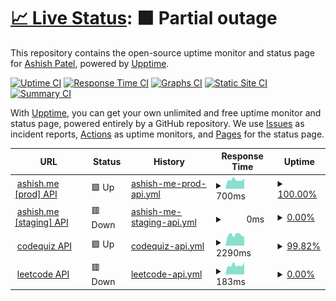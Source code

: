 # [📈 Live Status](https://status.ashish.me): <!--live status--> **🟧 Partial outage**

This repository contains the open-source uptime monitor and status page for [Ashish Patel](https://ashish.me), powered by [Upptime](https://github.com/upptime/upptime).

[![Uptime CI](https://github.com/koj-co/upptime/workflows/Uptime%20CI/badge.svg)](https://github.com/koj-co/upptime/actions?query=workflow%3A%22Uptime+CI%22)
[![Response Time CI](https://github.com/koj-co/upptime/workflows/Response%20Time%20CI/badge.svg)](https://github.com/koj-co/upptime/actions?query=workflow%3A%22Response+Time+CI%22)
[![Graphs CI](https://github.com/koj-co/upptime/workflows/Graphs%20CI/badge.svg)](https://github.com/koj-co/upptime/actions?query=workflow%3A%22Graphs+CI%22)
[![Static Site CI](https://github.com/koj-co/upptime/workflows/Static%20Site%20CI/badge.svg)](https://github.com/koj-co/upptime/actions?query=workflow%3A%22Static+Site+CI%22)
[![Summary CI](https://github.com/koj-co/upptime/workflows/Summary%20CI/badge.svg)](https://github.com/koj-co/upptime/actions?query=workflow%3A%22Summary+CI%22)

With [Upptime](https://upptime.js.org), you can get your own unlimited and free uptime monitor and status page, powered entirely by a GitHub repository. We use [Issues](https://github.com/ashishdotme/status.ashish.me/issues) as incident reports, [Actions](https://github.com/ashishdotme/status.ashish.me/actions) as uptime monitors, and [Pages](https://status.ashish.me) for the status page.

<!--start: status pages-->
<!-- This summary is generated by Upptime (https://github.com/upptime/upptime) -->
<!-- Do not edit this manually, your changes will be overwritten -->
<!-- prettier-ignore -->
| URL | Status | History | Response Time | Uptime |
| --- | ------ | ------- | ------------- | ------ |
| <img alt="" src="https://favicons.githubusercontent.com/api.prod.ashish.me" height="13"> [ashish.me [prod] API](https://api.prod.ashish.me/) | 🟩 Up | [ashish-me-prod-api.yml](https://github.com/ashishdotme/status.ashish.me/commits/HEAD/history/ashish-me-prod-api.yml) | <details><summary><img alt="Response time graph" src="./graphs/ashish-me-prod-api/response-time-week.png" height="20"> 700ms</summary><br><a href="https://status.ashish.me/history/ashish-me-prod-api"><img alt="Response time 692" src="https://img.shields.io/endpoint?url=https%3A%2F%2Fraw.githubusercontent.com%2Fashishdotme%2Fstatus.ashish.me%2FHEAD%2Fapi%2Fashish-me-prod-api%2Fresponse-time.json"></a><br><a href="https://status.ashish.me/history/ashish-me-prod-api"><img alt="24-hour response time 789" src="https://img.shields.io/endpoint?url=https%3A%2F%2Fraw.githubusercontent.com%2Fashishdotme%2Fstatus.ashish.me%2FHEAD%2Fapi%2Fashish-me-prod-api%2Fresponse-time-day.json"></a><br><a href="https://status.ashish.me/history/ashish-me-prod-api"><img alt="7-day response time 700" src="https://img.shields.io/endpoint?url=https%3A%2F%2Fraw.githubusercontent.com%2Fashishdotme%2Fstatus.ashish.me%2FHEAD%2Fapi%2Fashish-me-prod-api%2Fresponse-time-week.json"></a><br><a href="https://status.ashish.me/history/ashish-me-prod-api"><img alt="30-day response time 696" src="https://img.shields.io/endpoint?url=https%3A%2F%2Fraw.githubusercontent.com%2Fashishdotme%2Fstatus.ashish.me%2FHEAD%2Fapi%2Fashish-me-prod-api%2Fresponse-time-month.json"></a><br><a href="https://status.ashish.me/history/ashish-me-prod-api"><img alt="1-year response time 692" src="https://img.shields.io/endpoint?url=https%3A%2F%2Fraw.githubusercontent.com%2Fashishdotme%2Fstatus.ashish.me%2FHEAD%2Fapi%2Fashish-me-prod-api%2Fresponse-time-year.json"></a></details> | <details><summary><a href="https://status.ashish.me/history/ashish-me-prod-api">100.00%</a></summary><a href="https://status.ashish.me/history/ashish-me-prod-api"><img alt="All-time uptime 99.99%" src="https://img.shields.io/endpoint?url=https%3A%2F%2Fraw.githubusercontent.com%2Fashishdotme%2Fstatus.ashish.me%2FHEAD%2Fapi%2Fashish-me-prod-api%2Fuptime.json"></a><br><a href="https://status.ashish.me/history/ashish-me-prod-api"><img alt="24-hour uptime 100.00%" src="https://img.shields.io/endpoint?url=https%3A%2F%2Fraw.githubusercontent.com%2Fashishdotme%2Fstatus.ashish.me%2FHEAD%2Fapi%2Fashish-me-prod-api%2Fuptime-day.json"></a><br><a href="https://status.ashish.me/history/ashish-me-prod-api"><img alt="7-day uptime 100.00%" src="https://img.shields.io/endpoint?url=https%3A%2F%2Fraw.githubusercontent.com%2Fashishdotme%2Fstatus.ashish.me%2FHEAD%2Fapi%2Fashish-me-prod-api%2Fuptime-week.json"></a><br><a href="https://status.ashish.me/history/ashish-me-prod-api"><img alt="30-day uptime 100.00%" src="https://img.shields.io/endpoint?url=https%3A%2F%2Fraw.githubusercontent.com%2Fashishdotme%2Fstatus.ashish.me%2FHEAD%2Fapi%2Fashish-me-prod-api%2Fuptime-month.json"></a><br><a href="https://status.ashish.me/history/ashish-me-prod-api"><img alt="1-year uptime 99.99%" src="https://img.shields.io/endpoint?url=https%3A%2F%2Fraw.githubusercontent.com%2Fashishdotme%2Fstatus.ashish.me%2FHEAD%2Fapi%2Fashish-me-prod-api%2Fuptime-year.json"></a></details>
| <img alt="" src="https://favicons.githubusercontent.com/api.dev.ashish.me" height="13"> [ashish.me [staging] API](https://api.dev.ashish.me/) | 🟥 Down | [ashish-me-staging-api.yml](https://github.com/ashishdotme/status.ashish.me/commits/HEAD/history/ashish-me-staging-api.yml) | <details><summary><img alt="Response time graph" src="./graphs/ashish-me-staging-api/response-time-week.png" height="20"> 0ms</summary><br><a href="https://status.ashish.me/history/ashish-me-staging-api"><img alt="Response time 368" src="https://img.shields.io/endpoint?url=https%3A%2F%2Fraw.githubusercontent.com%2Fashishdotme%2Fstatus.ashish.me%2FHEAD%2Fapi%2Fashish-me-staging-api%2Fresponse-time.json"></a><br><a href="https://status.ashish.me/history/ashish-me-staging-api"><img alt="24-hour response time 0" src="https://img.shields.io/endpoint?url=https%3A%2F%2Fraw.githubusercontent.com%2Fashishdotme%2Fstatus.ashish.me%2FHEAD%2Fapi%2Fashish-me-staging-api%2Fresponse-time-day.json"></a><br><a href="https://status.ashish.me/history/ashish-me-staging-api"><img alt="7-day response time 0" src="https://img.shields.io/endpoint?url=https%3A%2F%2Fraw.githubusercontent.com%2Fashishdotme%2Fstatus.ashish.me%2FHEAD%2Fapi%2Fashish-me-staging-api%2Fresponse-time-week.json"></a><br><a href="https://status.ashish.me/history/ashish-me-staging-api"><img alt="30-day response time 0" src="https://img.shields.io/endpoint?url=https%3A%2F%2Fraw.githubusercontent.com%2Fashishdotme%2Fstatus.ashish.me%2FHEAD%2Fapi%2Fashish-me-staging-api%2Fresponse-time-month.json"></a><br><a href="https://status.ashish.me/history/ashish-me-staging-api"><img alt="1-year response time 368" src="https://img.shields.io/endpoint?url=https%3A%2F%2Fraw.githubusercontent.com%2Fashishdotme%2Fstatus.ashish.me%2FHEAD%2Fapi%2Fashish-me-staging-api%2Fresponse-time-year.json"></a></details> | <details><summary><a href="https://status.ashish.me/history/ashish-me-staging-api">0.00%</a></summary><a href="https://status.ashish.me/history/ashish-me-staging-api"><img alt="All-time uptime 66.37%" src="https://img.shields.io/endpoint?url=https%3A%2F%2Fraw.githubusercontent.com%2Fashishdotme%2Fstatus.ashish.me%2FHEAD%2Fapi%2Fashish-me-staging-api%2Fuptime.json"></a><br><a href="https://status.ashish.me/history/ashish-me-staging-api"><img alt="24-hour uptime 0.00%" src="https://img.shields.io/endpoint?url=https%3A%2F%2Fraw.githubusercontent.com%2Fashishdotme%2Fstatus.ashish.me%2FHEAD%2Fapi%2Fashish-me-staging-api%2Fuptime-day.json"></a><br><a href="https://status.ashish.me/history/ashish-me-staging-api"><img alt="7-day uptime 0.00%" src="https://img.shields.io/endpoint?url=https%3A%2F%2Fraw.githubusercontent.com%2Fashishdotme%2Fstatus.ashish.me%2FHEAD%2Fapi%2Fashish-me-staging-api%2Fuptime-week.json"></a><br><a href="https://status.ashish.me/history/ashish-me-staging-api"><img alt="30-day uptime 1.38%" src="https://img.shields.io/endpoint?url=https%3A%2F%2Fraw.githubusercontent.com%2Fashishdotme%2Fstatus.ashish.me%2FHEAD%2Fapi%2Fashish-me-staging-api%2Fuptime-month.json"></a><br><a href="https://status.ashish.me/history/ashish-me-staging-api"><img alt="1-year uptime 66.37%" src="https://img.shields.io/endpoint?url=https%3A%2F%2Fraw.githubusercontent.com%2Fashishdotme%2Fstatus.ashish.me%2FHEAD%2Fapi%2Fashish-me-staging-api%2Fuptime-year.json"></a></details>
| <img alt="" src="https://favicons.githubusercontent.com/api.codequiz.me" height="13"> [codequiz API](https://api.codequiz.me/v1/courses) | 🟩 Up | [codequiz-api.yml](https://github.com/ashishdotme/status.ashish.me/commits/HEAD/history/codequiz-api.yml) | <details><summary><img alt="Response time graph" src="./graphs/codequiz-api/response-time-week.png" height="20"> 2290ms</summary><br><a href="https://status.ashish.me/history/codequiz-api"><img alt="Response time 1176" src="https://img.shields.io/endpoint?url=https%3A%2F%2Fraw.githubusercontent.com%2Fashishdotme%2Fstatus.ashish.me%2FHEAD%2Fapi%2Fcodequiz-api%2Fresponse-time.json"></a><br><a href="https://status.ashish.me/history/codequiz-api"><img alt="24-hour response time 4429" src="https://img.shields.io/endpoint?url=https%3A%2F%2Fraw.githubusercontent.com%2Fashishdotme%2Fstatus.ashish.me%2FHEAD%2Fapi%2Fcodequiz-api%2Fresponse-time-day.json"></a><br><a href="https://status.ashish.me/history/codequiz-api"><img alt="7-day response time 2290" src="https://img.shields.io/endpoint?url=https%3A%2F%2Fraw.githubusercontent.com%2Fashishdotme%2Fstatus.ashish.me%2FHEAD%2Fapi%2Fcodequiz-api%2Fresponse-time-week.json"></a><br><a href="https://status.ashish.me/history/codequiz-api"><img alt="30-day response time 1460" src="https://img.shields.io/endpoint?url=https%3A%2F%2Fraw.githubusercontent.com%2Fashishdotme%2Fstatus.ashish.me%2FHEAD%2Fapi%2Fcodequiz-api%2Fresponse-time-month.json"></a><br><a href="https://status.ashish.me/history/codequiz-api"><img alt="1-year response time 1176" src="https://img.shields.io/endpoint?url=https%3A%2F%2Fraw.githubusercontent.com%2Fashishdotme%2Fstatus.ashish.me%2FHEAD%2Fapi%2Fcodequiz-api%2Fresponse-time-year.json"></a></details> | <details><summary><a href="https://status.ashish.me/history/codequiz-api">99.82%</a></summary><a href="https://status.ashish.me/history/codequiz-api"><img alt="All-time uptime 99.99%" src="https://img.shields.io/endpoint?url=https%3A%2F%2Fraw.githubusercontent.com%2Fashishdotme%2Fstatus.ashish.me%2FHEAD%2Fapi%2Fcodequiz-api%2Fuptime.json"></a><br><a href="https://status.ashish.me/history/codequiz-api"><img alt="24-hour uptime 98.71%" src="https://img.shields.io/endpoint?url=https%3A%2F%2Fraw.githubusercontent.com%2Fashishdotme%2Fstatus.ashish.me%2FHEAD%2Fapi%2Fcodequiz-api%2Fuptime-day.json"></a><br><a href="https://status.ashish.me/history/codequiz-api"><img alt="7-day uptime 99.82%" src="https://img.shields.io/endpoint?url=https%3A%2F%2Fraw.githubusercontent.com%2Fashishdotme%2Fstatus.ashish.me%2FHEAD%2Fapi%2Fcodequiz-api%2Fuptime-week.json"></a><br><a href="https://status.ashish.me/history/codequiz-api"><img alt="30-day uptime 99.96%" src="https://img.shields.io/endpoint?url=https%3A%2F%2Fraw.githubusercontent.com%2Fashishdotme%2Fstatus.ashish.me%2FHEAD%2Fapi%2Fcodequiz-api%2Fuptime-month.json"></a><br><a href="https://status.ashish.me/history/codequiz-api"><img alt="1-year uptime 99.99%" src="https://img.shields.io/endpoint?url=https%3A%2F%2Fraw.githubusercontent.com%2Fashishdotme%2Fstatus.ashish.me%2FHEAD%2Fapi%2Fcodequiz-api%2Fuptime-year.json"></a></details>
| <img alt="" src="https://favicons.githubusercontent.com/leetcode.ashish.me" height="13"> [leetcode API](https://leetcode.ashish.me/api/) | 🟥 Down | [leetcode-api.yml](https://github.com/ashishdotme/status.ashish.me/commits/HEAD/history/leetcode-api.yml) | <details><summary><img alt="Response time graph" src="./graphs/leetcode-api/response-time-week.png" height="20"> 183ms</summary><br><a href="https://status.ashish.me/history/leetcode-api"><img alt="Response time 349" src="https://img.shields.io/endpoint?url=https%3A%2F%2Fraw.githubusercontent.com%2Fashishdotme%2Fstatus.ashish.me%2FHEAD%2Fapi%2Fleetcode-api%2Fresponse-time.json"></a><br><a href="https://status.ashish.me/history/leetcode-api"><img alt="24-hour response time 241" src="https://img.shields.io/endpoint?url=https%3A%2F%2Fraw.githubusercontent.com%2Fashishdotme%2Fstatus.ashish.me%2FHEAD%2Fapi%2Fleetcode-api%2Fresponse-time-day.json"></a><br><a href="https://status.ashish.me/history/leetcode-api"><img alt="7-day response time 183" src="https://img.shields.io/endpoint?url=https%3A%2F%2Fraw.githubusercontent.com%2Fashishdotme%2Fstatus.ashish.me%2FHEAD%2Fapi%2Fleetcode-api%2Fresponse-time-week.json"></a><br><a href="https://status.ashish.me/history/leetcode-api"><img alt="30-day response time 181" src="https://img.shields.io/endpoint?url=https%3A%2F%2Fraw.githubusercontent.com%2Fashishdotme%2Fstatus.ashish.me%2FHEAD%2Fapi%2Fleetcode-api%2Fresponse-time-month.json"></a><br><a href="https://status.ashish.me/history/leetcode-api"><img alt="1-year response time 349" src="https://img.shields.io/endpoint?url=https%3A%2F%2Fraw.githubusercontent.com%2Fashishdotme%2Fstatus.ashish.me%2FHEAD%2Fapi%2Fleetcode-api%2Fresponse-time-year.json"></a></details> | <details><summary><a href="https://status.ashish.me/history/leetcode-api">0.00%</a></summary><a href="https://status.ashish.me/history/leetcode-api"><img alt="All-time uptime 66.76%" src="https://img.shields.io/endpoint?url=https%3A%2F%2Fraw.githubusercontent.com%2Fashishdotme%2Fstatus.ashish.me%2FHEAD%2Fapi%2Fleetcode-api%2Fuptime.json"></a><br><a href="https://status.ashish.me/history/leetcode-api"><img alt="24-hour uptime 0.00%" src="https://img.shields.io/endpoint?url=https%3A%2F%2Fraw.githubusercontent.com%2Fashishdotme%2Fstatus.ashish.me%2FHEAD%2Fapi%2Fleetcode-api%2Fuptime-day.json"></a><br><a href="https://status.ashish.me/history/leetcode-api"><img alt="7-day uptime 0.00%" src="https://img.shields.io/endpoint?url=https%3A%2F%2Fraw.githubusercontent.com%2Fashishdotme%2Fstatus.ashish.me%2FHEAD%2Fapi%2Fleetcode-api%2Fuptime-week.json"></a><br><a href="https://status.ashish.me/history/leetcode-api"><img alt="30-day uptime 1.38%" src="https://img.shields.io/endpoint?url=https%3A%2F%2Fraw.githubusercontent.com%2Fashishdotme%2Fstatus.ashish.me%2FHEAD%2Fapi%2Fleetcode-api%2Fuptime-month.json"></a><br><a href="https://status.ashish.me/history/leetcode-api"><img alt="1-year uptime 66.76%" src="https://img.shields.io/endpoint?url=https%3A%2F%2Fraw.githubusercontent.com%2Fashishdotme%2Fstatus.ashish.me%2FHEAD%2Fapi%2Fleetcode-api%2Fuptime-year.json"></a></details>

<!--end: status pages-->
